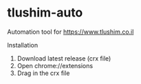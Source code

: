 # tlushim-auto
Automation tool for https://www.tlushim.co.il

Installation
1. Download latest release (crx file)
2. Open chrome://extensions
3. Drag in the crx file
